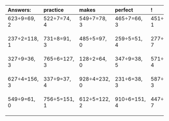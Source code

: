| Answers: | practice | makes | perfect | ! |
| :--- | :--- | :--- | :--- | :--- |
| 623÷9=69, 2 | 522÷7=74, 4 | 549÷7=78, 3 | 465÷7=66, 3 | 451÷2=225, 1 | 
|   |   |   |   |   | 
|   |   |   |   |   | 
|   |   |   |   |   | 
| 237÷2=118, 1 | 731÷8=91, 3 | 485÷5=97, 0 | 259÷5=51, 4 | 277÷9=30, 7 | 
|   |   |   |   |   | 
|   |   |   |   |   | 
|   |   |   |   |   | 
| 327÷9=36, 3 | 765÷6=127, 3 | 128÷2=64, 0 | 347÷9=38, 5 | 571÷7=81, 4 | 
|   |   |   |   |   | 
|   |   |   |   |   | 
|   |   |   |   |   | 
| 627÷4=156, 3 | 337÷9=37, 4 | 928÷4=232, 0 | 231÷6=38, 3 | 587÷8=73, 3 | 
|   |   |   |   |   | 
|   |   |   |   |   | 
|   |   |   |   |   | 
| 549÷9=61, 0 | 756÷5=151, 1 | 612÷5=122, 2 | 910÷6=151, 4 | 447÷8=55, 7 | 
|   |   |   |   |   | 
|   |   |   |   |   | 
|   |   |   |   |   | 
